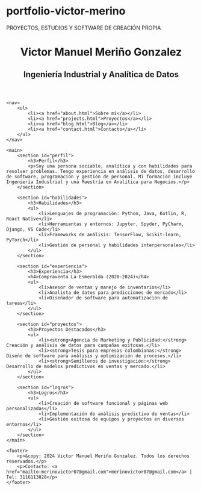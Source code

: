 # portfolio-victor-merino
PROYECTOS, ESTUDIOS Y SOFTWARE DE CREACIÓN PROPIA

<!DOCTYPE html>
<html lang="es">
<head>
    <meta charset="UTF-8">
    <meta name="viewport" content="width=device-width, initial-scale=1.0">
    <meta name="description" content="Portafolio profesional de Victor Manuel Meriño Gonzalez, Ingeniería Industrial y Analítica de Datos">
    <title>Victor Meriño - Portafolio</title>
    <link rel="stylesheet" href="assets/styles.css">
</head>
<body>
    <header>
        <h1>Victor Manuel Meriño Gonzalez</h1>
        <h2>Ingeniería Industrial y Analítica de Datos</h2>
    </header>

    <nav>
        <ul>
            <li><a href="about.html">Sobre mí</a></li>
            <li><a href="projects.html">Proyectos</a></li>
            <li><a href="blog.html">Blog</a></li>
            <li><a href="contact.html">Contacto</a></li>
        </ul>
    </nav>

    <main>
        <section id="perfil">
            <h3>Perfil</h3>
            <p>Soy una persona sociable, analítica y con habilidades para resolver problemas. Tengo experiencia en análisis de datos, desarrollo de software, programación y gestión de personal. Mi formación incluye Ingeniería Industrial y una Maestría en Analítica para Negocios.</p>
        </section>

        <section id="habilidades">
            <h3>Habilidades</h3>
            <ul>
                <li>Lenguajes de programación: Python, Java, Kotlin, R, React Native</li>
                <li>Herramientas y entornos: Jupyter, Spyder, PyCharm, Django, VS Code</li>
                <li>Frameworks de análisis: TensorFlow, Scikit-learn, PyTorch</li>
                <li>Gestión de personal y habilidades interpersonales</li>
            </ul>
        </section>

        <section id="experiencia">
            <h3>Experiencia</h3>
            <h4>Compraventa La Esmeralda (2020-2024)</h4>
            <ul>
                <li>Asesor de ventas y manejo de inventarios</li>
                <li>Analista de datos para predicciones de mercado</li>
                <li>Diseñador de software para automatización de tareas</li>
            </ul>
        </section>

        <section id="proyectos">
            <h3>Proyectos Destacados</h3>
            <ul>
                <li><strong>Agencia de Marketing y Publicidad:</strong> Creación y análisis de datos para campañas exitosas.</li>
                <li><strong>Tesis para empresas colombianas:</strong> Diseño de software para análisis y optimización de procesos.</li>
                <li><strong>Semilleros de investigación:</strong> Desarrollo de modelos predictivos en ventas y mercado.</li>
            </ul>
        </section>

        <section id="logros">
            <h3>Logros</h3>
            <ul>
                <li>Creación de software funcional y páginas web personalizadas</li>
                <li>Implementación de análisis predictivo de ventas</li>
                <li>Gestión exitosa de equipos y proyectos en diversos entornos</li>
            </ul>
        </section>
    </main>

    <footer>
        <p>&copy; 2024 Victor Manuel Meriño Gonzalez. Todos los derechos reservados.</p>
        <p>Contacto: <a href="mailto:merinovictor07@gmail.com">merinovictor07@gmail.com</a> | Tel: 3116113828</p>
    </footer>
</body>
</html>
